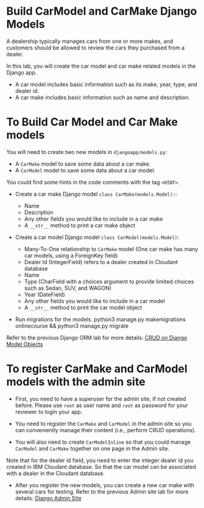 # Build CarModel and CarMake Django Models
A dealership typically manages cars from one or more makes, and customers should be allowed to review the cars they purchased from a dealer.

In this lab, you will create the car model and car make related models in the Django app.

*   A car model includes basic information such as its make, year, type, and dealer id.
*   A car make  includes basic information such as name and description.


# To Build Car Model and Car Make models
You will need to create two new models in `djangoapp/models.py`:
*   A `CarMake` model to save some data about a car make.
*   A `CarModel` model to save some data about a car model.

You could find some hints in the code comments with the tag `<HINT>`.
*   Create a car make Django model `class CarMake(models.Model):`:
    *   Name
    *   Description
    *   Any other fields you would like to include in a car make
    *   A `__str__` method to print a car make object

*   Create a car model Django model `class CarModel(models.Model)`:
    *   Many-To-One relationship to `CarMake` model (One car make has many car models, using a ForeignKey field)
    *   Dealer Id (IntegerField) refers to a dealer created in Cloudant database
    *   Name
    *   Type (CharField with a choices argument to provide limited choices such as Sedan, SUV, and WAGON)
    *   Year (DateField)
    *   Any other fields you would like to include in a car model
    *   A `__str__` method to print the car model object

*   Run migrations for the models.
python3 manage.py makemigrations onlinecourse && python3 manage.py migrate

Refer to the previous Django ORM lab for more details:
<a href="https://cocl.us/8Z1B5?utm_medium=Exinfluencer&utm_source=Exinfluencer&utm_content=000026UJ&utm_term=10006555&utm_id=NA-SkillsNetwork-Channel-SkillsNetworkCoursesIBMCD0321ENSkillsNetwork23970854-2022-01-01" target="_blank">CRUD on Django Model Objects</a>


# To register CarMake and CarModel models with the admin site
*   First, you need to have a superuser for the admin site, if not created before.
Please use `root` as user name and `root` as password for your reviewer to login your app.

*   You need to register the `CarMake` and `CarModel` in the admin site so you can conveniently
manage their content (i.e., perform CRUD operations).

*   You will also need to create `CarModelInline` so that you could manage `CarModel` and `CarMake`
together on one page in the Admin site.

Note that for the dealer id field, you need to enter the integer dealer id you created in IBM Cloudant database.
So that the car model can be associated with a dealer in the Cloudant database.

*   After you register the new models, you can create a new car make with several cars for testing.
Refer to the previous Admin site lab for more details:
<a href="https://cocl.us/TzAvw?utm_medium=Exinfluencer&utm_source=Exinfluencer&utm_content=000026UJ&utm_term=10006555&utm_id=NA-SkillsNetwork-Channel-SkillsNetworkCoursesIBMCD0321ENSkillsNetwork23970854-2022-01-01" target="_blank">Django Admin Site</a>
